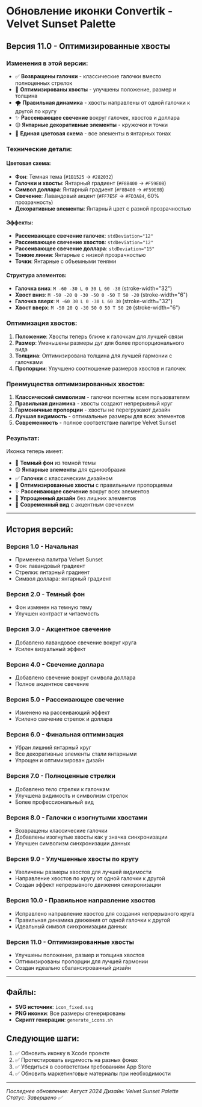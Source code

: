 # Обновление иконки Convertik - Velvet Sunset Palette

## Версия 11.0 - Оптимизированные хвосты

### Изменения в этой версии:
- ✅ **Возвращены галочки** - классические галочки вместо полноценных стрелок
- 🔄 **Оптимизированы хвосты** - улучшены положение, размер и толщина
- 🌪️ **Правильная динамика** - хвосты направлены от одной галочки к другой по кругу
- ✨ **Рассеивающее свечение** вокруг галочек, хвостов и доллара
- 🟡 **Янтарные декоративные элементы** - кружочки и точки
- 🎯 **Единая цветовая схема** - все элементы в янтарных тонах

### Технические детали:

#### Цветовая схема:
- **Фон**: Темная тема (`#1B1525` → `#282032`)
- **Галочки и хвосты**: Янтарный градиент (`#F8B400` → `#F59E0B`)
- **Символ доллара**: Янтарный градиент (`#F8B400` → `#F59E0B`)
- **Свечение**: Лавандовый акцент (`#FF7E5F` → `#FD3A84`, 60% прозрачность)
- **Декоративные элементы**: Янтарный цвет с разной прозрачностью

#### Эффекты:
- **Рассеивающее свечение галочек**: `stdDeviation="12"`
- **Рассеивающее свечение хвостов**: `stdDeviation="12"`
- **Рассеивающее свечение доллара**: `stdDeviation="15"`
- **Тонкие линии**: Янтарные с низкой прозрачностью
- **Точки**: Янтарные с объемными тенями

#### Структура элементов:
- **Галочка вниз**: `M -60 -30 L 0 30 L 60 -30` (stroke-width="32")
- **Хвост вниз**: `M -50 -20 Q -30 -50 0 -50 T 50 -20` (stroke-width="6")
- **Галочка вверх**: `M -60 30 L 0 -30 L 60 30` (stroke-width="32")
- **Хвост вверх**: `M -50 20 Q -30 50 0 50 T 50 20` (stroke-width="6")

### Оптимизация хвостов:
1. **Положение**: Хвосты теперь ближе к галочкам для лучшей связи
2. **Размер**: Уменьшены размеры дуг для более пропорционального вида
3. **Толщина**: Оптимизирована толщина для лучшей гармонии с галочками
4. **Пропорции**: Улучшено соотношение размеров хвостов и галочек

### Преимущества оптимизированных хвостов:
1. **Классический символизм** - галочки понятны всем пользователям
2. **Правильная динамика** - хвосты создают непрерывный круг
3. **Гармоничные пропорции** - хвосты не перегружают дизайн
4. **Лучшая видимость** - оптимальные размеры для всех элементов
5. **Современность** - полное соответствие палитре Velvet Sunset

### Результат:
Иконка теперь имеет:
- 🌙 **Темный фон** из темной темы
- 🟡 **Янтарные элементы** для единообразия
- ✅ **Галочки** с классическим дизайном
- 🔄 **Оптимизированные хвосты** с правильными пропорциями
- ✨ **Рассеивающее свечение** вокруг всех элементов
- 🎯 **Упрощенный дизайн** без лишних элементов
- 💫 **Современный вид** с акцентным свечением

---

## История версий:

### Версия 1.0 - Начальная
- Применена палитра Velvet Sunset
- Фон: лавандовый градиент
- Стрелки: янтарный градиент
- Символ доллара: янтарный градиент

### Версия 2.0 - Темный фон
- Фон изменен на темную тему
- Улучшен контраст и читаемость

### Версия 3.0 - Акцентное свечение
- Добавлено лавандовое свечение вокруг круга
- Усилен визуальный эффект

### Версия 4.0 - Свечение доллара
- Добавлено свечение вокруг символа доллара
- Полное акцентное свечение

### Версия 5.0 - Рассеивающее свечение
- Изменено на рассеивающий эффект
- Усилено свечение стрелок и доллара

### Версия 6.0 - Финальная оптимизация
- Убран лишний янтарный круг
- Все декоративные элементы стали янтарными
- Упрощен и оптимизирован дизайн

### Версия 7.0 - Полноценные стрелки
- Добавлено тело стрелки к галочкам
- Улучшена видимость и символизм стрелок
- Более профессиональный вид

### Версия 8.0 - Галочки с изогнутыми хвостами
- Возвращены классические галочки
- Добавлены изогнутые хвосты как у значка синхронизации
- Улучшен символизм синхронизации данных

### Версия 9.0 - Улучшенные хвосты по кругу
- Увеличены размеры хвостов для лучшей видимости
- Направление хвостов по кругу от одной галочки к другой
- Создан эффект непрерывного движения синхронизации

### Версия 10.0 - Правильное направление хвостов
- Исправлено направление хвостов для создания непрерывного круга
- Правильная динамика движения от одной галочки к другой
- Идеальный символ синхронизации данных

### Версия 11.0 - Оптимизированные хвосты
- Улучшены положение, размер и толщина хвостов
- Оптимизированы пропорции для лучшей гармонии
- Создан идеально сбалансированный дизайн

---

## Файлы:
- **SVG источник**: `icon_fixed.svg`
- **PNG иконки**: Все размеры сгенерированы
- **Скрипт генерации**: `generate_icons.sh`

## Следующие шаги:
1. ✅ Обновить иконку в Xcode проекте
2. ✅ Протестировать видимость на разных фонах
3. ✅ Убедиться в соответствии требованиям App Store
4. ✅ Обновить маркетинговые материалы при необходимости

---

*Последнее обновление: Август 2024*
*Дизайн: Velvet Sunset Palette*
*Статус: Завершено ✅* 